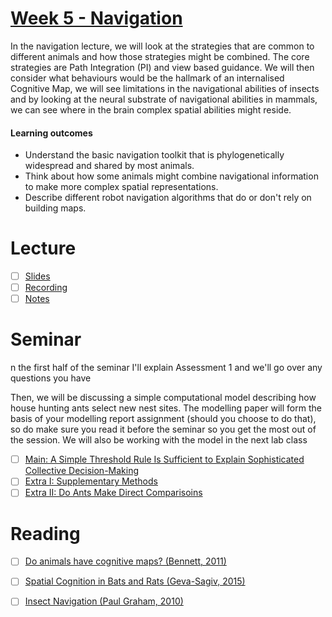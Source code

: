 # [Week 5 - Navigation](https://canvas.sussex.ac.uk/courses/34991/pages/week-5-navigation?module_item_id=1509129)
In the navigation lecture, we will look at the strategies that are common to different animals and how those strategies might be combined. The core strategies are Path Integration (PI) and view based guidance. We will then consider what behaviours would be the hallmark of an internalised Cognitive Map, we will see limitations in the navigational abilities of insects and by looking at the neural substrate of navigational abilities in mammals, we can see where in the brain complex spatial abilities might reside.

#### Learning outcomes
- Understand the basic navigation toolkit that is phylogenetically widespread and shared by most animals. 
- Think about how some animals might combine navigational information to make more complex spatial representations.
- Describe different robot navigation algorithms that do or don't rely on building maps.

# Lecture 
- [ ] [Slides](https://github.com/LukeBirkett/study-planner/blob/main/826G5_Intelligence_in_Animals_and_Machines/weeks/week_5/files/lec_5_navigation.pdf)
- [ ] [Recording]()
- [ ] [Notes](https://github.com/LukeBirkett/study-planner/blob/main/826G5_Intelligence_in_Animals_and_Machines/weeks/week_5/files/lecture_5_notes.md)

# Seminar
n the first half of the seminar I'll explain Assessment 1 and we'll go over any questions you have

Then, we will be discussing a simple computational model describing how house hunting ants select new nest sites. The modelling paper will form the basis of your modelling report assignment (should you choose to do that), so do make sure you read it before the seminar so you get the most out of the session. We will also be working with the model in the next lab class
- [ ] [Main: A Simple Threshold Rule Is Sufficient to Explain Sophisticated Collective Decision-Making](https://github.com/LukeBirkett/study-planner/blob/main/826G5_Intelligence_in_Animals_and_Machines/weeks/week_5/seminar/rob_2011_simple_threshold.pdf)
- [ ] [Extra I: Supplementary Methods](https://github.com/LukeBirkett/study-planner/blob/main/826G5_Intelligence_in_Animals_and_Machines/weeks/week_5/seminar/rob_2011_sup_methods.doc)
- [ ] [Extra II: Do Ants Make Direct Comparisoins](https://github.com/LukeBirkett/study-planner/blob/main/826G5_Intelligence_in_Animals_and_Machines/weeks/week_5/seminar/rob_2011_ants_direct.pdf)

# Reading
- [ ] [Do animals have cognitive maps? (Bennett, 2011)](https://github.com/LukeBirkett/study-planner/blob/main/826G5_Intelligence_in_Animals_and_Machines/weeks/week_5/files/animals_cog_maps.pdf)
- [ ] [Spatial Cognition in Bats and Rats (Geva-Sagiv, 2015)](https://github.com/LukeBirkett/study-planner/blob/main/826G5_Intelligence_in_Animals_and_Machines/weeks/week_5/files/spatial_cognition_bats_rats.pdf)
- [ ] [Insect Navigation (Paul Graham, 2010)](https://github.com/LukeBirkett/study-planner/blob/main/826G5_Intelligence_in_Animals_and_Machines/weeks/week_5/files/insect_navigation.pdf)



